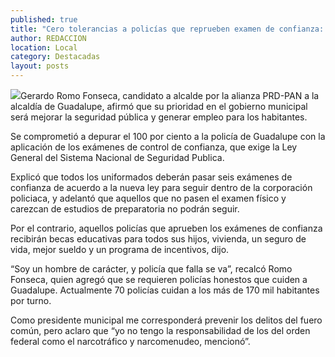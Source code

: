 ```yaml
---
published: true
title: "Cero tolerancias a policías que reprueben examen de confianza: Gerardo Romo "
author: REDACCION
location: Local
category: Destacadas
layout: posts
---
```


![](http://i.imgur.com/pr1NAolm.jpg)Gerardo Romo Fonseca, candidato a alcalde por la alianza PRD-PAN a la alcaldía de Guadalupe, afirmó que su prioridad en el gobierno municipal será mejorar la seguridad pública y generar empleo para los habitantes.

Se comprometió a depurar el 100 por ciento a la policía de Guadalupe con la aplicación de los exámenes de control de confianza, que exige la Ley General del Sistema Nacional de Seguridad Publica.

Explicó que todos los uniformados deberán pasar seis exámenes de confianza de acuerdo a la nueva ley para seguir dentro de la corporación policiaca, y adelantó que aquellos que no pasen el examen físico y carezcan de estudios de preparatoria no podrán seguir.

Por el contrario, aquellos policías que aprueben los exámenes de confianza recibirán becas educativas para todos sus hijos, vivienda, un seguro de vida, mejor sueldo y un programa de incentivos, dijo.

“Soy un hombre de carácter, y policía que falla se va”, recalcó Romo Fonseca, quien agregó que se requieren policías honestos que cuiden a Guadalupe. Actualmente 70 policías cuidan a los más de 170 mil habitantes por turno.

Como presidente municipal me corresponderá prevenir los delitos del fuero común, pero aclaro que “yo no tengo la responsabilidad de los del orden federal como el narcotráfico y narcomenudeo, mencionó”.
